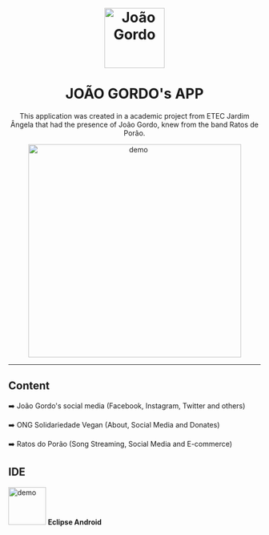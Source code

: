 <h1 align="center">
<br>
  <img src="https://github.com/Guilherme-Maciel/J.Gordo-layout-animation-translation/blob/master/res/drawable-mdpi/ic_launcher.png" alt="João Gordo" width="120" height="120">
<br>
<br>
JOÃO GORDO's APP
</h1>

<p align="center">This application was created in a academic project from ETEC Jardim Ângela that had the presence of João Gordo, knew from the band Ratos de Porão.</p>
<p align="center">
</p>

[//]: # (Add your gifs/images here:)
<div align="center">
  <img src="https://github.com/Guilherme-Maciel/readme_images/blob/master/jgordo/jGordo.gif" alt="demo" height="425" align="center">
</div>

<hr />

## Content


➡️ João Gordo's social media (Facebook, Instagram, Twitter and others)


➡️ ONG Solidariedade Vegan (About, Social Media and Donates)


➡️ Ratos do Porão (Song Streaming, Social Media and E-commerce)

## IDE
<img src="http://3.bp.blogspot.com/-82FGfhElnfU/Uq8pzoQBhhI/AAAAAAAAB2o/o-tskIZXikY/s280/eclipse-android.png" alt="demo" height="75">
<b>Eclipse Android</b>



